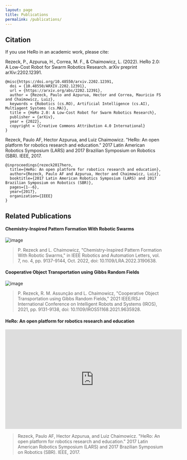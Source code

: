 ```yaml
---
layout: page
title: Publications
permalink: /publications/
---
```


## Citation
If you use HeRo in an academic work, please cite:

Rezeck, P., Azpurua, H., Correa, M. F., & Chaimowicz, L. (2022). HeRo 2.0: A Low-Cost Robot for Swarm Robotics Research. arXiv preprint arXiv:2202.12391.
```
@misc{https://doi.org/10.48550/arxiv.2202.12391,
  doi = {10.48550/ARXIV.2202.12391},
  url = {https://arxiv.org/abs/2202.12391},
  author = {Rezeck, Paulo and Azpurua, Hector and Correa, Mauricio FS and Chaimowicz, Luiz}, 
  keywords = {Robotics (cs.RO), Artificial Intelligence (cs.AI), Multiagent Systems (cs.MA)},
  title = {HeRo 2.0: A Low-Cost Robot for Swarm Robotics Research},
  publisher = {arXiv},
  year = {2022},
  copyright = {Creative Commons Attribution 4.0 International}
}

```

Rezeck, Paulo AF, Hector Azpurua, and Luiz Chaimowicz. "HeRo: An open platform for robotics research and education." 2017 Latin American Robotics Symposium (LARS) and 2017 Brazilian Symposium on Robotics (SBR). IEEE, 2017.
```
@inproceedings{rezeck2017hero,
  title={HeRo: An open platform for robotics research and education},
  author={Rezeck, Paulo AF and Azpurua, Hector and Chaimowicz, Luiz},
  booktitle={2017 Latin American Robotics Symposium (LARS) and 2017 Brazilian Symposium on Robotics (SBR)},
  pages={1--6},
  year={2017},
  organization={IEEE}
}
```

## Related Publications
#### Chemistry-Inspired Pattern Formation With Robotic Swarms

![image](https://user-images.githubusercontent.com/14208261/188995030-8a860132-6153-4463-a813-420b8d668a0e.png)

> P. Rezeck and L. Chaimowicz, "Chemistry-Inspired Pattern Formation With Robotic Swarms," in IEEE Robotics and Automation Letters, vol. 7, no. 4, pp. 9137-9144, Oct. 2022, doi: 10.1109/LRA.2022.3190638.


#### Cooperative Object Transportation using Gibbs Random Fields
![image](https://user-images.githubusercontent.com/14208261/188995295-05ea5aff-19e4-4d44-b0e3-78d227270f1d.png)

> P. Rezeck, R. M. Assunção and L. Chaimowicz, "Cooperative Object Transportation using Gibbs Random Fields," 2021 IEEE/RSJ International Conference on Intelligent Robots and Systems (IROS), 2021, pp. 9131-9138, doi: 10.1109/IROS51168.2021.9635928.


#### HeRo: An open platform for robotics research and education
<p align="center"><iframe width="560" height="315" src="https://www.youtube.com/embed/foQDcUG9Arg" title="YouTube video player" frameborder="0" allow="accelerometer; autoplay; clipboard-write; encrypted-media; gyroscope; picture-in-picture" allowfullscreen></iframe></p>

> Rezeck, Paulo AF, Hector Azpurua, and Luiz Chaimowicz. "HeRo: An open platform for robotics research and education." 2017 Latin American Robotics Symposium (LARS) and 2017 Brazilian Symposium on Robotics (SBR). IEEE, 2017.
